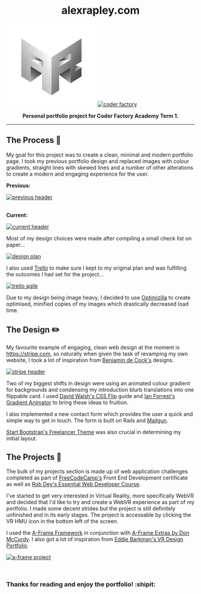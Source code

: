 

<h1 align="center">alexrapley.com</h1>

<p align="center">

<a href="https://alexrapley.com" target="_blank"><img width="240" height="220" alt="Alexrapley.com" src="app/assets/images/arlogoresize-min.png"></a>
<a href="http://imgur.com/m3pkTSo"><img width="280" height="220" src="http://i.imgur.com/m3pkTSo.png" alt="coder factory" /></a>
</p>

<p align="center"><b>Personal portfolio project for Coder Factory Academy Term 1.</b></p>

---


## The Process :triangular_ruler:

My goal for this project was to create a clean, minimal and modern portfolio page. I took my previous portfolio design and replaced images with colour gradients, straight lines with skewed lines and a number of other alterations to create a modern and engaging experience for the user.

<b>Previous:</b>
<br>

<a href="http://imgur.com/BnOP4fZ"><img width="650" height="400" src="http://i.imgur.com/BnOP4fZ.png" alt="previous header" /></a>

<br>
<b>Current:</b>
<br>

<a href="http://imgur.com/qmND0cP"><img width="650" height="400" src="http://i.imgur.com/qmND0cP.png" alt="current header"/></a>


Most of my design choices were made after compiling a small check list on paper...

<a href="http://imgur.com/j2YdVzz"><img width="500" height="600" src="http://i.imgur.com/j2YdVzz.jpg" alt="design plan"/></a>

I also used [Trello](https://trello.com/b/lujtBX49/personal-portfolio) to make sure I kept to my original plan and was fulfilling the outcomes I had set for the project...

<a href="http://imgur.com/5kSsVZS"><img src="http://i.imgur.com/5kSsVZS.png" alt="trello agile" /></a>

Due to my design being image heavy, I decided to use [Optimizilla](http://optimizilla.com/) to create optimised, minified copies of my images which drastically decreased load time.

## The Design :pencil2:

My favourite example of engaging, clean web design at the moment is https://stripe.com, so naturally when given the task of revamping my own website, I took a lot of inspiration from [Benjamin de Cock's](https://dribbble.com/bdc) designs.

<a href="http://imgur.com/IwWO9b1"><img width="650" height="400" src="http://i.imgur.com/IwWO9b1.png" alt="stripe header" /></a>

Two of my biggest shifts in design were using an animated colour gradient for backgrounds and condensing my introduction blurb translations into one flippable card. I used [David Walsh's CSS Flip](https://davidwalsh.name/css-flip) guide and [Ian Forrest's Gradient Animator](https://www.gradient-animator.com/) to bring these ideas to fruition.

I also implemented a new contact form which provides the user a quick and simple way to get in touch. The form is built on Rails and [Mailgun](https://www.mailgun.com/).

[Start Bootstrap's Freelancer Theme](https://blackrockdigital.github.io/startbootstrap-freelancer/) was also crucial in determining my initial layout.

## The Projects :art:

The bulk of my projects section is made up of web application challenges completed as part of [FreeCodeCamp's](https://freecodecamp.com) Front End Development certificate as well as [Rob Dey's Essential Web Developer Course](http://upskillcourses.com/courses/enrolled/essential-web-developer-course).

I've started to get very interested in Virtual Reality, more specifically WebVR and decided that I'd like to try and create a WebVR experience as part of my portfolio. I made some decent strides but the project is still definitely unfinished and in its early stages. The project is accessable by clicking the VR HMU icon in the bottom left of the screen.

I used the [A-Frame Framework](https://aframe.io) in conjunction with [A-Frame Extras by Don McCurdy](https://github.com/donmccurdy/aframe-extras). I also got a lot of inspiration from [Eddie Barkman's VR Design Portfolio](http://eddiebarkman.com/VR-Design-Portfolio/).

<a href="http://imgur.com/JA0q5fR"><img src="http://i.imgur.com/JA0q5fR.png" alt="a-frame project"/></a>

<br>

<h3>Thanks for reading and enjoy the portfolio! :shipit:</h3>


